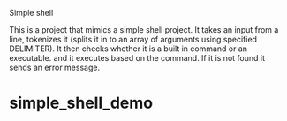 Simple shell

This is a project that mimics a simple shell project. It takes an input from a line, tokenizes it (splits it in to an array of arguments using specified DELIMITER). It then checks whether it is a built in command or an executable. and it executes based on the command. If it is not found it sends an error message.



# simple_shell_demo
